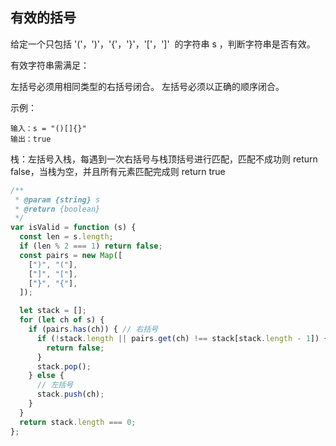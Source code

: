 ## 有效的括号

给定一个只包括 '('，')'，'{'，'}'，'['，']'  的字符串 s ，判断字符串是否有效。

有效字符串需满足：

左括号必须用相同类型的右括号闭合。
左括号必须以正确的顺序闭合。

示例：

```
输入：s = "()[]{}"
输出：true
```

栈：左括号入栈，每遇到一次右括号与栈顶括号进行匹配，匹配不成功则 return false，当栈为空，并且所有元素匹配完成则 return true

```js
/**
 * @param {string} s
 * @return {boolean}
 */
var isValid = function (s) {
  const len = s.length;
  if (len % 2 === 1) return false;
  const pairs = new Map([
    [")", "("],
    ["]", "["],
    ["}", "{"],
  ]);

  let stack = [];
  for (let ch of s) {
    if (pairs.has(ch)) { // 右括号
      if (!stack.length || pairs.get(ch) !== stack[stack.length - 1]) {
        return false;
      }
      stack.pop();
    } else {
      // 左括号
      stack.push(ch);
    }
  }
  return stack.length === 0;
};
```
